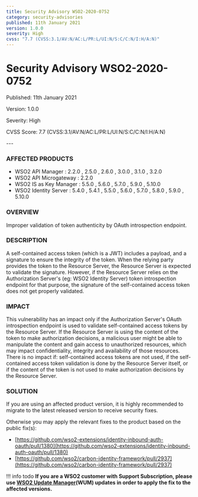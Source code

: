 ```yaml
---
title: Security Advisory WSO2-2020-0752
category: security-advisories
published: 11th January 2021
version: 1.0.0
severity: High
cvss: "7.7 (CVSS:3.1/AV:N/AC:L/PR:L/UI:N/S:C/C:N/I:H/A:N)"
---
```


# Security Advisory WSO2-2020-0752

<p class="doc-info">Published: 11th January 2021</p>
<p class="doc-info">Version: 1.0.0</p>
<p class="doc-info">Severity: High</p>
<p class="doc-info">CVSS Score: 7.7 (CVSS:3.1/AV:N/AC:L/PR:L/UI:N/S:C/C:N/I:H/A:N)</p>
---

### AFFECTED PRODUCTS
* WSO2 API Manager : 2.2.0 , 2.5.0 , 2.6.0 , 3.0.0 , 3.1.0 , 3.2.0
* WSO2 API Microgateway : 2.2.0
* WSO2 IS as Key Manager : 5.5.0 , 5.6.0 , 5.7.0 , 5.9.0 , 5.10.0
* WSO2 Identity Server : 5.4.0 , 5.4.1 , 5.5.0 , 5.6.0 , 5.7.0 , 5.8.0 , 5.9.0 , 5.10.0


### OVERVIEW
Improper validation of token authenticity by OAuth introspection endpoint.


### DESCRIPTION
A self-contained access token (which is a JWT) includes a payload, and a signature to ensure the integrity of the token. When the relying party provides the token to the Resource Server, the Resource Server is expected to validate the signature. However, if the Resource Server relies on the Authorization Server's (eg: WSO2 Identity Server) token introspection endpoint for that purpose, the signature of the self-contained access token does not get properly validated.


### IMPACT
This vulnerability has an impact only if the Authorization Server's OAuth introspection endpoint is used to validate self-contained access tokens by the Resource Server. If the Resource Server is using the content of the token to make authorization decisions, a malicious user might be able to manipulate the content and gain access to unauthorized resources, which may impact confidentiality, integrity and availability of those resources. There is no impact if: self-contained access tokens are not used, if the self-contained access token validation is done by the Resource Server itself, or if the content of the token is not used to make authorization decisions by the Resource Server.


### SOLUTION
If you are using an affected product version, it is highly recommended to migrate to the latest released version to receive security fixes.

Otherwise you may apply the relevant fixes to the product based on the public fix(s):

* [https://github.com/wso2-extensions/identity-inbound-auth-oauth/pull/1380](https://github.com/wso2-extensions/identity-inbound-auth-oauth/pull/1380)
* [https://github.com/wso2/carbon-identity-framework/pull/2937](https://github.com/wso2/carbon-identity-framework/pull/2937)


!!! info todo
    **If you are a WSO2 customer with Support Subscription, please use [WSO2 Update Manager](https://wso2.com/updates/wum)(WUM) updates in order to apply the fix to the affected versions.**
